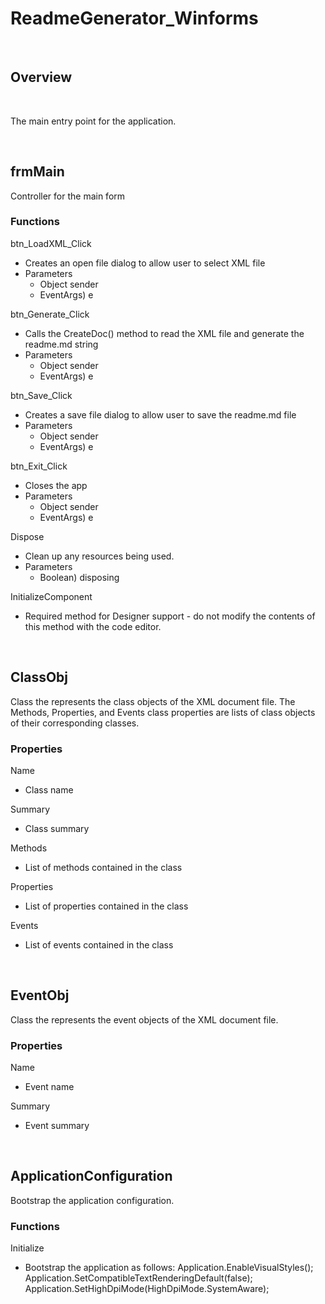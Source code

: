 # ReadmeGenerator_Winforms

<br>

## **Overview**
<br>

The main entry point for the application.

<br>

## **frmMain**

Controller for the main form


### **Functions**

btn_LoadXML_Click
<ul>
<li>
Creates an open file dialog to allow user to select XML file
</li>
<li>
Parameters
<ul>
<li>Object sender</li>
<li>EventArgs) e</li>
</ul>
</li>
</ul>

btn_Generate_Click
<ul>
<li>
Calls the CreateDoc() method to read the XML file and generate the readme.md string
</li>
<li>
Parameters
<ul>
<li>Object sender</li>
<li>EventArgs) e</li>
</ul>
</li>
</ul>

btn_Save_Click
<ul>
<li>
Creates a save file dialog to allow user to save the readme.md file
</li>
<li>
Parameters
<ul>
<li>Object sender</li>
<li>EventArgs) e</li>
</ul>
</li>
</ul>

btn_Exit_Click
<ul>
<li>
Closes the app
</li>
<li>
Parameters
<ul>
<li>Object sender</li>
<li>EventArgs) e</li>
</ul>
</li>
</ul>

Dispose
<ul>
<li>
Clean up any resources being used.
</li>
<li>
Parameters
<ul>
<li>Boolean) disposing</li>
</ul>
</li>
</ul>

InitializeComponent
<ul>
<li>
Required method for Designer support - do not modify             the contents of this method with the code editor.
</li>
</ul>
<br>

## **ClassObj**

Class the represents the class objects of the XML document file.            The Methods, Properties, and Events class properties are lists of class objects of their corresponding classes.


### **Properties**

Name
<ul><li>Class name</li></ul>

Summary
<ul><li>Class summary</li></ul>

Methods
<ul><li>List of methods contained in the class</li></ul>

Properties
<ul><li>List of properties contained in the class</li></ul>

Events
<ul><li>List of events contained in the class</li></ul>
<br>

## **EventObj**

Class the represents the event objects of the XML document file.


### **Properties**

Name
<ul><li>Event name</li></ul>

Summary
<ul><li>Event summary</li></ul>
<br>

## **ApplicationConfiguration**

Bootstrap the application configuration.


### **Functions**

Initialize
<ul>
<li>
Bootstrap the application as follows:                          Application.EnableVisualStyles();             Application.SetCompatibleTextRenderingDefault(false);             Application.SetHighDpiMode(HighDpiMode.SystemAware);
</li>
</ul>

